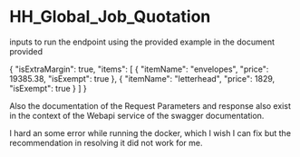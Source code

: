 # HH_Global_Job_Quotation
inputs to run the endpoint using the provided example in the document provided

{
  "isExtraMargin": true,
  "items": [
    {
      "itemName": "envelopes",
      "price": 19385.38,
      "isExempt": true
    },
 {
      "itemName": "letterhead",
      "price": 1829,
      "isExempt": true
    }
  ]
}

Also the documentation of the Request Parameters and response also exist in the context of the Webapi service of the swagger documentation.

I hard an some error while running the docker, which I wish I can fix but the recommendation in resolving it did not work for me.
